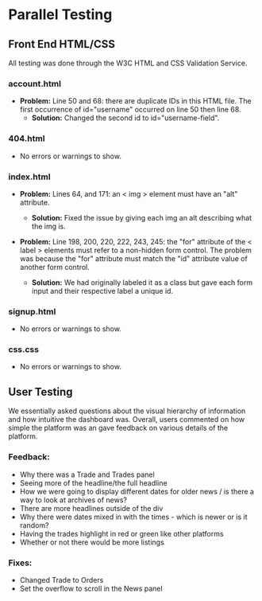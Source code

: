 # Parallel Testing

## Front End HTML/CSS
All testing was done through the W3C HTML and CSS Validation Service.

### account.html

- **Problem:** Line 50 and 68: there are duplicate IDs in this HTML file. The first occurrence of id="username" occurred on line 50 then line 68.
	- **Solution:** Changed the second id to id="username-field".

### 404.html

- No errors or warnings to show.

### index.html

- **Problem:** Lines 64, and 171: an < img > element must have an "alt" attribute.
	- **Solution:** Fixed the issue by giving each img an alt describing what the img is.

- **Problem:** Line 198, 200, 220, 222, 243, 245: the "for" attribute of the < label > elements must refer to a non-hidden form control. The problem was because the "for" attribute must match the "id" attribute value of another form control.
	- **Solution:** We had originally labeled it as a class but gave each form input and their respective label a unique id.

### signup.html

- No errors or warnings to show.

### css.css

- No errors or warnings to show.


## User Testing

We essentially asked questions about the visual hierarchy of information and how intuitive the dashboard was. Overall, users commented on how simple the platform was an gave feedback on various details of the platform.

### Feedback:

 - Why there was a Trade and Trades panel
 - Seeing more of the headline/the full headline
 - How we were going to display different dates for older news / is there a way to look at archives of news?
 - There are more headlines outside of the div
 - Why there were dates mixed in with the times - which is newer or is it random?
 - Having the trades highlight in red or green like other platforms
 - Whether or not there would be more listings


### Fixes:
 
 - Changed Trade to Orders
 - Set the overflow to scroll in the News panel
